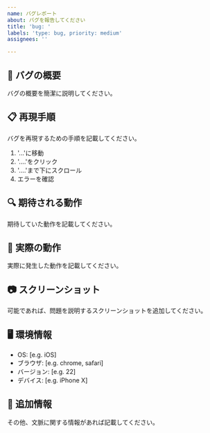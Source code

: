 ```yaml
---
name: バグレポート
about: バグを報告してください
title: 'bug: '
labels: 'type: bug, priority: medium'
assignees: ''

---
```


## 🐛 バグの概要
バグの概要を簡潔に説明してください。

## 📋 再現手順
バグを再現するための手順を記載してください。

1. '...'に移動
2. '....'をクリック
3. '....'まで下にスクロール
4. エラーを確認

## 🔍 期待される動作
期待していた動作を記載してください。

## 🚫 実際の動作
実際に発生した動作を記載してください。

## 📷 スクリーンショット
可能であれば、問題を説明するスクリーンショットを追加してください。

## 🖥️ 環境情報
- OS: [e.g. iOS]
- ブラウザ: [e.g. chrome, safari]
- バージョン: [e.g. 22]
- デバイス: [e.g. iPhone X]

## 📝 追加情報
その他、文脈に関する情報があれば記載してください。